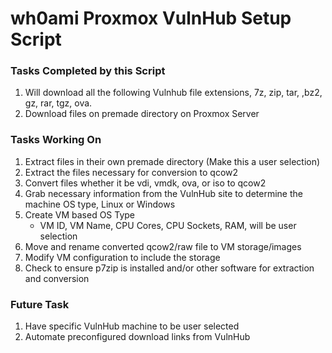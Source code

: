 # wh0ami Proxmox VulnHub Setup Script

### Tasks Completed by this Script

1. Will download all the following Vulnhub file extensions, 7z, zip, tar, ,bz2, gz, rar, tgz, ova.
2. Download files on premade directory on Proxmox Server


### Tasks Working On

1. Extract files in their own premade directory (Make this a user selection)
2. Extract the files necessary for conversion to qcow2
3. Convert files whether it be vdi, vmdk, ova, or iso to qcow2
4. Grab necessary information from the VulnHub site to determine the machine OS type, Linux or Windows
5. Create VM based OS Type
   - VM ID, VM Name, CPU Cores, CPU Sockets, RAM, will be user selection
6. Move and rename converted qcow2/raw file to VM storage/images
7. Modify VM configuration to include the storage
8. Check to ensure p7zip is installed and/or other software for extraction and conversion

### Future Task

1. Have specific VulnHub machine to be user selected
2. Automate preconfigured download links from VulnHub

